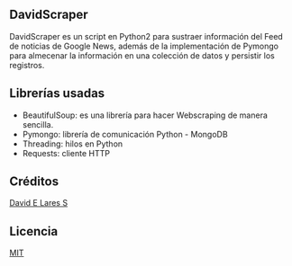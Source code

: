 ## DavidScraper

DavidScraper es un script en Python2 para sustraer información del Feed de noticias de Google News, además de la implementación de Pymongo para almecenar la información en una colección de datos y persistir los registros.

## Librerías usadas

- BeautifulSoup: es una librería para hacer Webscraping de manera sencilla.
- Pymongo: librería de comunicación Python - MongoDB
- Threading: hilos en Python
- Requests: cliente HTTP

## Créditos
[David E Lares S](https://davidlares.com)

## Licencia
[MIT](https://opensource.org/licenses/MIT)
